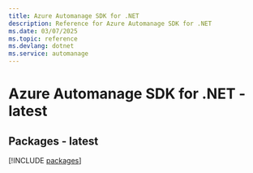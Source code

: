 ```yaml
---
title: Azure Automanage SDK for .NET
description: Reference for Azure Automanage SDK for .NET
ms.date: 03/07/2025
ms.topic: reference
ms.devlang: dotnet
ms.service: automanage
---
```

# Azure Automanage SDK for .NET - latest
## Packages - latest
[!INCLUDE [packages](automanage-index.md)]